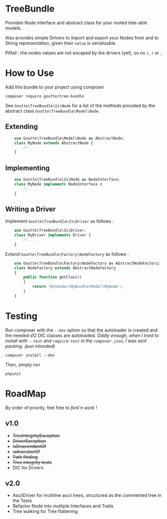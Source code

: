 TreeBundle
==========

Provides Node interface and abstract class for your rooted tree-able models.

Also provides simple Drivers to import and export your Nodes from and to String representation,
given their `value` is serializable.

Pitfall : the nodes values are not escaped by the drivers (yet), so no `(`, `)` or `,`


How to Use
==========

Add this bundle to your project using composer

    composer require goutte/tree-bundle

See `Goutte\TreeBundle\Is\Node` for a list of the methods provided by the abstract class `Goutte\TreeBundle\Model\Node`.

Extending
---------

``` php
    use Goutte\TreeBundle\Model\Node as AbstractNode;
    class MyNode extends AbstractNode {
        // ...
    }
```

Implementing
------------

``` php
    use Goutte\TreeBundle\Is\Node as NodeInterface;
    class MyNode implements NodeInterface {
        // ...
    }
```

Writing a Driver
----------------

Implement `Goutte\TreeBundle\Is\Driver` as follows :

``` php
    use Goutte\TreeBundle\Is\Driver;
    class MyDriver implements Driver {
        // ...
    }
```

Extend `Goutte\TreeBundle\Factory\NodeFactory` as follows :

``` php
    use Goutte\TreeBundle\Factory\NodeFactory as AbstractNodeFactory;
    class NodeFactory extends AbstractNodeFactory
    {
        public function getClass()
        {
            return 'MyVendor\MyBundle\Model\MyNode';
        }
    }
```


Testing
=======

Run composer with the `--dev` option so that the autoloader is created and the needed sf2 DIC classes are autoloaded.
_Oddly enough, when I tried to install with `--test` and `require-test` in the `composer.json`, I was sent packing. (pun intended)_

    composer install --dev

Then, simply run

    phpunit


RoadMap
=======

By order of priority, feel free to *fork'n work* !

v1.0
----

- ~~TreeIntegrityException~~
- ~~DriverException~~
- ~~isDescendantOf~~
- ~~isAncestorOf~~
- ~~Path finding~~
- ~~Tree integrity tests~~
- DIC for Drivers

v2.0
----

- AsciiDriver for multiline ascii trees, structured as the commented tree in the Tests
- Refactor Node into multiple Interfaces and Traits
- Tree walking for Tree flattening
